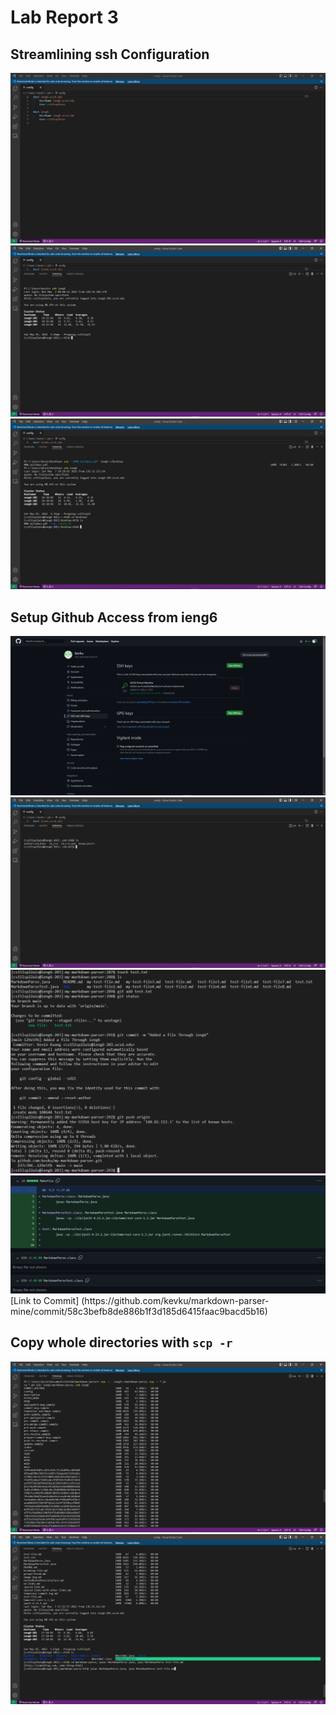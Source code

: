 # Lab Report 3  

## Streamlining ssh Configuration 
 <img src='3 Group Options/config.PNG' title='config.PNG' width='' alt='config.PNG' />  
 <img src='3 Group Options/ssh ieng6.PNG' title='ssh ieng6.PNG' width='' alt='ssh ieng6.PNG' />  
 <img src='3 Group Options/scp ieng6.PNG' title='scp ieng6.PNG' width='' alt='scp ieng6.PNG' />  

## Setup Github Access from ieng6  
 <img src='3 Group Options/GitHub ssh.PNG' title='GitHub ssh.PNG' width='' alt='GitHub ssh.PNG' />  
 <img src='3 Group Options/id_rsa.PNG' title='id_rsa.PNG' width='' alt='id_rsa.PNG' />  
 <img src='3 Group Options/Pushed to Origin on ieng6.PNG' title='Pushed to Origin on ieng6.PNG' width='' alt='Pushed to Origin on ieng6.PNG' />  
 <img src='3 Group Options/Git Push From remote.PNG' title='Git Push From remote.PNG' width='' alt='Git Push From remote.PNG' />  
 [Link to Commit] (https://github.com/kevku/markdown-parser-mine/commit/58c3befb8de886b1f3d185d6415faac9bacd5b16)  
 

## Copy whole directories with `scp -r`  
 <img src='3 Group Options/One line for Shell.PNG' title='One line for Shell.PNG' width='' alt='One line for Shell.PNG' />  
 <img src='3 Group Options/One line for Bash.PNG' title='One line for Bash.PNG' width='' alt='One line for Bash.PNG' />  
